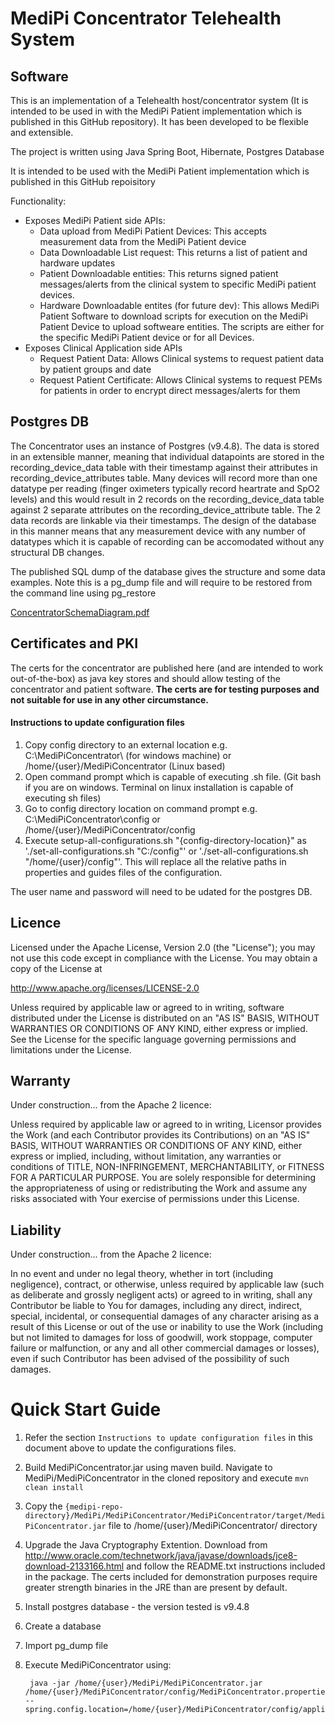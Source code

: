 # MediPi Concentrator Telehealth System


## Software
This is an implementation of a Telehealth host/concentrator system (It is intended to be used in with the MediPi Patient implementation which is published in this GitHub repository). It has been developed to be flexible and extensible.

The project is written using Java Spring Boot, Hibernate, Postgres Database

It is intended to be used with the MediPi Patient implementation which is published in this GitHub repoisitory

Functionality:

* Exposes MediPi Patient side APIs:
	* Data upload from MediPi Patient Devices: This accepts measurement data from the MediPi Patient device
	* Data Downloadable List request: This returns a list of patient and hardware updates
	* Patient Downloadable entities: This returns signed patient messages/alerts from the clinical system to specific MediPi patient devices.
	* Hardware Downloadable entites (for future dev): This allows MediPi Patient Software to download scripts for execution on the MediPi Patient Device to upload softweare entities. The scripts are either for the specific MediPi Patient device or for all Devices.
* Exposes Clinical Application side APIs
	* Request Patient Data: Allows Clinical systems to request patient data by patient groups and date
	* Request Patient Certificate: Allows Clinical systems to request PEMs for patients in order to encrypt direct messages/alerts for them
	

## Postgres DB
The Concentrator uses an instance of Postgres (v9.4.8). The data is stored in an extensible manner, meaning that individual datapoints are stored in the recording_device_data table with their timestamp against their attributes in recording_device_attributes table. Many devices will record more than one datatype per reading (finger oximeters typically record heartrate and SpO2 levels) and this would result in 2 records on the recording_device_data table against 2 separate attributes on the recording_device_attribute table. The 2 data records are linkable via their timestamps. The design of the database in this manner means that any measurement device with any number of datatypes which it is capable of recording can be accomodated without any structural DB changes.

The published SQL dump of the database gives the structure and some data examples. Note this is a pg_dump file and will require to be restored from the command line using pg_restore

[ConcentratorSchemaDiagram.pdf](https://github.com/rprobinson/MediPi/files/1050717/ConcentratorSchemaDiagram.pdf)


## Certificates and PKI
The certs for the concentrator are published here (and are intended to work out-of-the-box) as java key stores and should allow testing of the concentrator and patient software. **The certs are for testing purposes and not suitable for use in any other circumstance.**

#### Instructions to update configuration files
1. Copy config directory to an external location e.g. C:\MediPiConcentrator\ (for windows machine) or /home/{user}/MediPiConcentrator (Linux based)
2. Open command prompt which is capable of executing .sh file. (Git bash if you are on windows. Terminal on linux installation is capable of executing sh files)
3. Go to config directory location on command prompt e.g. C:\MediPiConcentrator\config or /home/{user}/MediPiConcentrator/config
4. Execute setup-all-configurations.sh "{config-directory-location}" as './set-all-configurations.sh "C:/config"' or './set-all-configurations.sh "/home/{user}/config"'. This will replace all the relative paths in properties and guides files of the configuration.

The user name and password will need to be udated for the postgres DB.

## Licence

 Licensed under the Apache License, Version 2.0 (the "License");
 you may not use this code except in compliance with the License.
 You may obtain a copy of the License at

 http://www.apache.org/licenses/LICENSE-2.0

 Unless required by applicable law or agreed to in writing, software
 distributed under the License is distributed on an "AS IS" BASIS,
 WITHOUT WARRANTIES OR CONDITIONS OF ANY KIND, either express or implied.
 See the License for the specific language governing permissions and
 limitations under the License.

## Warranty 
Under construction... from the Apache 2 licence:

Unless required by applicable law or agreed to in writing, Licensor provides the Work (and each Contributor provides its Contributions) on an "AS IS" BASIS, WITHOUT WARRANTIES OR CONDITIONS OF ANY KIND, either express or implied, including, without limitation, any warranties or conditions of TITLE, NON-INFRINGEMENT, MERCHANTABILITY, or FITNESS FOR A PARTICULAR PURPOSE. You are solely responsible for determining the appropriateness of using or redistributing the Work and assume any risks associated with Your exercise of permissions under this License.

## Liability
Under construction... from the Apache 2 licence:

In no event and under no legal theory, whether in tort (including negligence), contract, or otherwise, unless required by applicable law (such as deliberate and grossly negligent acts) or agreed to in writing, shall any Contributor be liable to You for damages, including any direct, indirect, special, incidental, or consequential damages of any character arising as a result of this License or out of the use or inability to use the Work (including but not limited to damages for loss of goodwill, work stoppage, computer failure or malfunction, or any and all other commercial damages or losses), even if such Contributor has been advised of the possibility of such damages.

# Quick Start Guide

1. Refer the section `Instructions to update configuration files` in this document above to update the configurations files.

2. Build MediPiConcentrator.jar using maven build. Navigate to MediPi/MediPiConcentrator in the cloned repository and execute `mvn clean install`

3. Copy the `{medipi-repo-directory}/MediPi/MediPiConcentrator/MediPiConcentrator/target/MediPiConcentrator.jar` file to /home/{user}/MediPiConcentrator/ directory

4. Upgrade the Java Cryptography Extention. Download from http://www.oracle.com/technetwork/java/javase/downloads/jce8-download-2133166.html and follow the README.txt instructions included in the package. The certs included for demonstration purposes require greater strength binaries in the JRE than are present by default.

5. Install postgres database - the version tested is v9.4.8

6. Create a database 

7. Import pg_dump file

8. Execute MediPiConcentrator using:
        
        java -jar /home/{user}/MediPi/MediPiConcentrator.jar /home/{user}/MediPiConcentrator/config/MediPiConcentrator.properties --spring.config.location=/home/{user}/MediPiConcentrator/config/application.properties

